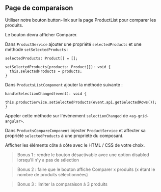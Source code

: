 ## Page de comparaison

Utiliser notre bouton button-link sur la page ProductList pour comparer les produits.

Le bouton devra afficher Comparer.

Dans `ProductService` ajouter une propriété `selectedProducts` et une méthode `setSelectedProducts` :

```
selectedProducts: Product[] = [];

setSelectedProducts(products: Product[]): void {
  this.selectedProducts = products;
}
```

Dans `ProductsListComponent` ajouter la méthode suivante :

```
handleSelectionChanged(event): void {
  this.productService.setSelectedProducts(event.api.getSelectedRows());
}
```

Appeler cette méthode sur l'événement `selectionChanged` de `<ag-grid-angular>`.

Dans `ProductsCompareComponent` injecter `ProductService` et affecter sa propriété `selectedProducts` à une propriété du composant.

Afficher les éléments côte à côte avec le HTML / CSS de votre choix.

> Bonus 1 : rendre le bouton désactivable avec une option disabled lorsqu'il n'y a pas de sélection

> Bonus 2 : faire que le bouton affiche Comparer x produits (x étant le nombre de produits sélectionnées)

> Bonus 3 : limiter la comparaison à 3 produits
